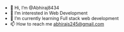 - 👋 Hi, I’m @Abhiraj8434
- 👀 I’m interested in Web Development
- 🌱 I’m currently learning Full stack web development
- 📫 How to reach me abhirajs245@gmail.com

<!---
Abhiraj8434/Abhiraj8434 is a ✨ special ✨ repository because its `README.md` (this file) appears on your GitHub profile.
You can click the Preview link to take a look at your changes.
--->
